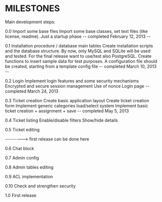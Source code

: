 MILESTONES
==========

Main development steps:

0.0 Import some base files
    Import some base classes, set text files (like license, readme). Just a startup phase
-- completed February 12, 2013 --

0.1 Installation procedure / database main tables
    Create installation scripts and the database structure. By now, only MySQL and SQLite will be used and tested.
    For the final release want to use/test also PostgreSQL.
    Create functions to insert sample data for test purposes.
    A configuration file should be created, starting from a template config file
-- completed March 10, 2013 --

0.2 Login
    Implement login features and some security mechanisms
    Encrypted and secure session management
    Use of nonce
    Login page
-- completed March 24, 2013

0.3 Ticket creation
    Create basic application layout
    Create ticket creation form
    Implement generic categories load/select system
    Implement basic ticket creation + assignment + save
-- completed May 5, 2013

0.4 Ticket listing
    Enable/disable filters
    Show/hide details

0.5 Ticket editing

---------> first release can be done here

0.6 Chat block

0.7 Admin config

0.8 Admin tables editing

0.9 ACL implementation

0.10 Check and strengthen security

1.0 First release
